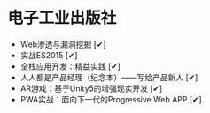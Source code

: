 # 电子工业出版社
- Web渗透与漏洞挖掘  [✔]
- 实战ES2015  [✔]
- 全栈应用开发：精益实践  [✔]
- 人人都是产品经理（纪念本）——写给产品新人  [✔]
- AR游戏：基于Unity5的增强现实开发  [✔]
- PWA实战：面向下一代的Progressive Web APP  [✔]
